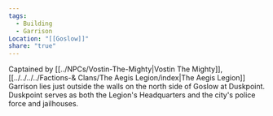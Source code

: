 ```yaml
---
tags:
  - Building
  - Garrison
Location: "[[Goslow]]"
share: "true"
---
```


Captained by [[../NPCs/Vostin-The-Mighty|Vostin The Mighty]], [[../../../../Factions-& Clans/The Aegis Legion/index|The Aegis Legion]] Garrison lies just outside the walls on the north side of Goslow at Duskpoint. Duskpoint serves as both the Legion's Headquarters and the city's police force and jailhouses.
